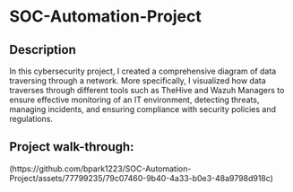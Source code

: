<h1>SOC-Automation-Project</h1>

<h2>Description</h2>
In this cybersecurity project, I created a comprehensive  diagram of data traversing through a network. More specifically, I visualized how data traverses through different tools such as TheHive and Wazuh Managers to ensure effective monitoring of an IT environment, detecting threats, managing incidents, and ensuring compliance with security policies and regulations.
<br />
<h2>Project walk-through:</h2>
(https://github.com/bpark1223/SOC-Automation-Project/assets/77799235/79c07460-9b40-4a33-b0e3-48a9798d918c)
